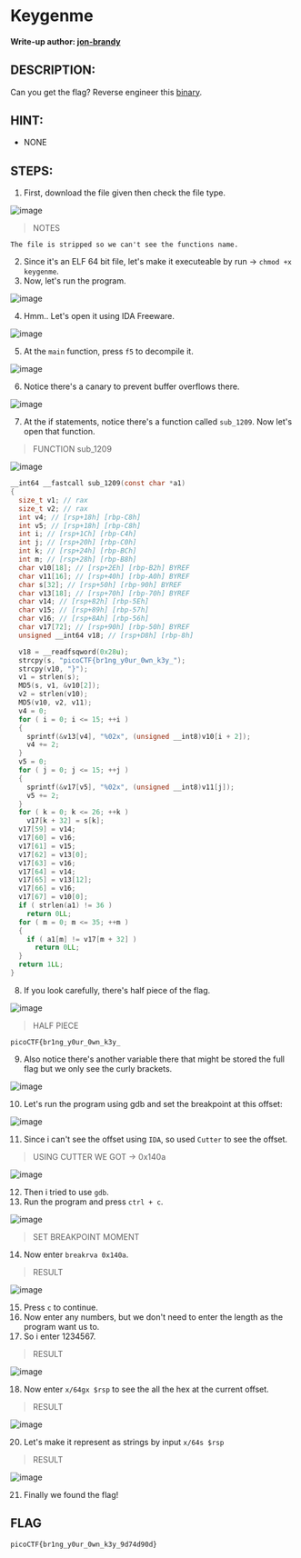 # Keygenme


#### Write-up author: [jon-brandy](https://github.com/jon-brandy)
## DESCRIPTION:
Can you get the flag? 
Reverse engineer this [binary]().
## HINT:
- NONE
## STEPS:
1. First, download the file given then check the file type.

![image](https://user-images.githubusercontent.com/70703371/187009192-0946031f-6269-4b30-9c28-7ec74ac56c56.png)

> NOTES

```
The file is stripped so we can't see the functions name.
```

2. Since it's an ELF 64 bit file, let's make it executeable by run -> `chmod +x keygenme`.
3. Now, let's run the program.

![image](https://user-images.githubusercontent.com/70703371/183235724-cd305486-62c1-43dd-b442-fdfe5be70baf.png)

4. Hmm.. Let's open it using IDA Freeware.

![image](https://user-images.githubusercontent.com/70703371/183235787-e14b4c4f-8c8d-4a27-8d34-843f53d36f2e.png)

5. At the `main` function, press `f5` to decompile it.

![image](https://user-images.githubusercontent.com/70703371/183235867-b82da72c-e8aa-4ea1-a8c2-d79bc129078d.png)

6. Notice there's a canary to prevent buffer overflows there.

![image](https://user-images.githubusercontent.com/70703371/187009348-09d65a36-ba4e-480c-b0d7-95caa8b8da1c.png)

7. At the if statements, notice there's a function called `sub_1209`. Now let's open that function.

> FUNCTION sub_1209

![image](https://user-images.githubusercontent.com/70703371/183235909-a09d185e-70d0-4005-8d2b-381e31064cde.png)

```c
__int64 __fastcall sub_1209(const char *a1)
{
  size_t v1; // rax
  size_t v2; // rax
  int v4; // [rsp+18h] [rbp-C8h]
  int v5; // [rsp+18h] [rbp-C8h]
  int i; // [rsp+1Ch] [rbp-C4h]
  int j; // [rsp+20h] [rbp-C0h]
  int k; // [rsp+24h] [rbp-BCh]
  int m; // [rsp+28h] [rbp-B8h]
  char v10[18]; // [rsp+2Eh] [rbp-B2h] BYREF
  char v11[16]; // [rsp+40h] [rbp-A0h] BYREF
  char s[32]; // [rsp+50h] [rbp-90h] BYREF
  char v13[18]; // [rsp+70h] [rbp-70h] BYREF
  char v14; // [rsp+82h] [rbp-5Eh]
  char v15; // [rsp+89h] [rbp-57h]
  char v16; // [rsp+8Ah] [rbp-56h]
  char v17[72]; // [rsp+90h] [rbp-50h] BYREF
  unsigned __int64 v18; // [rsp+D8h] [rbp-8h]

  v18 = __readfsqword(0x28u);
  strcpy(s, "picoCTF{br1ng_y0ur_0wn_k3y_");
  strcpy(v10, "}");
  v1 = strlen(s);
  MD5(s, v1, &v10[2]);
  v2 = strlen(v10);
  MD5(v10, v2, v11);
  v4 = 0;
  for ( i = 0; i <= 15; ++i )
  {
    sprintf(&v13[v4], "%02x", (unsigned __int8)v10[i + 2]);
    v4 += 2;
  }
  v5 = 0;
  for ( j = 0; j <= 15; ++j )
  {
    sprintf(&v17[v5], "%02x", (unsigned __int8)v11[j]);
    v5 += 2;
  }
  for ( k = 0; k <= 26; ++k )
    v17[k + 32] = s[k];
  v17[59] = v14;
  v17[60] = v16;
  v17[61] = v15;
  v17[62] = v13[0];
  v17[63] = v16;
  v17[64] = v14;
  v17[65] = v13[12];
  v17[66] = v16;
  v17[67] = v10[0];
  if ( strlen(a1) != 36 )
    return 0LL;
  for ( m = 0; m <= 35; ++m )
  {
    if ( a1[m] != v17[m + 32] )
      return 0LL;
  }
  return 1LL;
}
```

8. If you look carefully, there's half piece of the flag.

![image](https://user-images.githubusercontent.com/70703371/183235949-5b320bf7-457a-4790-b72d-dc520949c2b4.png)

> HALF PIECE 

```
picoCTF{br1ng_y0ur_0wn_k3y_
```

9. Also notice there's another variable there that might be stored the full flag but we only see the curly brackets.

![image](https://user-images.githubusercontent.com/70703371/187011487-8f961db1-ed4e-472b-9ada-913562407a3b.png)

10. Let's run the program using gdb and set the breakpoint at this offset:

![image](https://user-images.githubusercontent.com/70703371/187011764-75626f16-3266-4421-92f8-2887f70de475.png)

11. Since i can't see the offset using `IDA`, so used `Cutter` to see the offset.

> USING CUTTER WE GOT -> 0x140a

![image](https://user-images.githubusercontent.com/70703371/187011722-941a4433-b532-4bde-8b72-a19dcc33df5c.png)

12. Then i tried to use `gdb`.
13. Run the program and press `ctrl + c`.

![image](https://user-images.githubusercontent.com/70703371/187011837-4199c4cb-cfe0-42a2-a19a-dc2ffe7a8e31.png)

> SET BREAKPOINT MOMENT

14. Now enter `breakrva 0x140a`.

> RESULT

![image](https://user-images.githubusercontent.com/70703371/187011896-45f4c568-281c-4a35-b214-d4386c4df587.png)

15. Press `c` to continue.
16. Now enter any numbers, but we don't need to enter the length as the program want us to.
17. So i enter 1234567.

> RESULT

![image](https://user-images.githubusercontent.com/70703371/187011938-d95373ec-ea2b-4672-9bd3-3b0ecd5e7807.png)

18. Now enter `x/64gx $rsp` to see the all the hex at the current offset.

> RESULT

![image](https://user-images.githubusercontent.com/70703371/187012030-1a7d030d-d3e0-4ba1-8bd8-868ef131db78.png)

20. Let's make it represent as strings by input `x/64s $rsp`

> RESULT

![image](https://user-images.githubusercontent.com/70703371/187012051-82095a53-f195-42c5-868b-7dcd4e9e8225.png)


21. Finally we found the flag!


## FLAG

```
picoCTF{br1ng_y0ur_0wn_k3y_9d74d90d}
```


